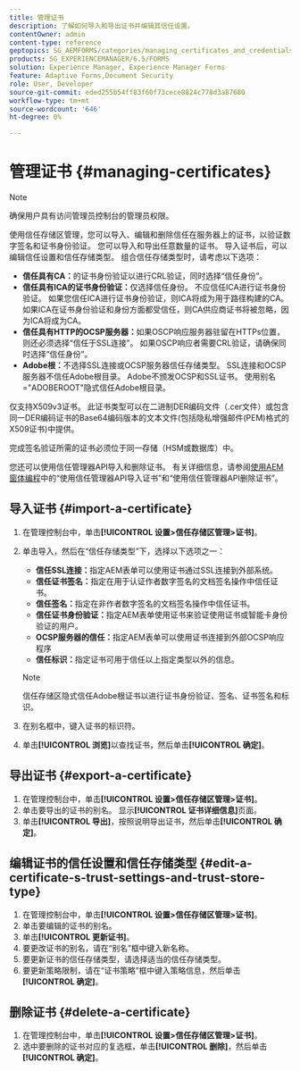```yaml
---
title: 管理证书
description: 了解如何导入和导出证书并编辑其信任设置。
contentOwner: admin
content-type: reference
geptopics: SG_AEMFORMS/categories/managing_certificates_and_credentials
products: SG_EXPERIENCEMANAGER/6.5/FORMS
solution: Experience Manager, Experience Manager Forms
feature: Adaptive Forms,Document Security
role: User, Developer
source-git-commit: eded255b54ff83f60f73cece8824c778d3a87680
workflow-type: tm+mt
source-wordcount: '646'
ht-degree: 0%

---
```


# 管理证书 {#managing-certificates}

>[!NOTE]
> 
> 确保用户具有访问管理员控制台的管理员权限。

使用信任存储区管理，您可以导入、编辑和删除信任在服务器上的证书，以验证数字签名和证书身份验证。 您可以导入和导出任意数量的证书。 导入证书后，可以编辑信任设置和信任存储类型。 组合信任存储类型时，请考虑以下选项：

* **信任具有CA：**&#x200B;的证书身份验证以进行CRL验证，同时选择“信任身份”。
* **信任具有ICA的证书身份验证：**&#x200B;仅选择信任身份。 不应信任ICA进行证书身份验证。 如果您信任ICA进行证书身份验证，则ICA将成为用于路径构建的CA。 如果ICA在证书身份验证和身份方面都受信任，则CA供应商证书将被忽略，因为ICA将成为CA。
* **信任具有HTTP的OCSP服务器：**&#x200B;如果OSCP响应服务器驻留在HTTPs位置，则还必须选择“信任于SSL连接”。 如果OSCP响应者需要CRL验证，请确保同时选择“信任身份”。
* **Adobe根：**&#x200B;不选择SSL连接或OCSP服务器信任存储类型。 SSL连接和OCSP服务器不信任Adobe根目录。 Adobe不颁发OCSP和SSL证书。 使用别名=&quot;ADOBEROOT&quot;隐式信任Adobe根目录。

仅支持X509v3证书。 此证书类型可以在二进制DER编码文件（.cer文件）或包含同一DER编码证书的Base64编码版本的文本文件(包括隐私增强邮件(PEM)格式的X509证书)中提供。

完成签名验证所需的证书必须位于同一存储（HSM或数据库）中。

您还可以使用信任管理器API导入和删除证书。 有关详细信息，请参阅[使用AEM窗体编程](https://www.adobe.com/go/learn_aemforms_programming_63)中的“使用信任管理器API导入证书”和“使用信任管理器API删除证书”。

## 导入证书 {#import-a-certificate}

1. 在管理控制台中，单击&#x200B;**[!UICONTROL 设置>信任存储区管理>证书]**。
1. 单击导入，然后在“信任存储类型”下，选择以下选项之一：

   * **信任SSL连接：**&#x200B;指定AEM表单可以使用证书通过SSL连接到外部系统。
   * **信任证书签名：**&#x200B;指定在用于认证作者数字签名的文档签名操作中信任证书。
   * **信任签名：**&#x200B;指定在非作者数字签名的文档签名操作中信任证书。
   * **信任证书身份验证：**&#x200B;指定AEM表单使用证书来验证使用证书或智能卡身份验证的用户。
   * **OCSP服务器的信任：**&#x200B;指定AEM表单可以使用证书连接到外部OCSP响应程序
   * **信任标识：**&#x200B;指定证书可用于信任以上指定类型以外的信息。

   >[!NOTE]
   >
   >信任存储区隐式信任Adobe根证书以进行证书身份验证、签名、证书签名和标识。

1. 在别名框中，键入证书的标识符。
1. 单击&#x200B;**[!UICONTROL 浏览]**&#x200B;以查找证书，然后单击&#x200B;**[!UICONTROL 确定]**。

## 导出证书 {#export-a-certificate}

1. 在管理控制台中，单击&#x200B;**[!UICONTROL 设置>信任存储区管理>证书]**。
1. 单击要导出的证书的别名。 显示&#x200B;**[!UICONTROL 证书详细信息]**&#x200B;页面。
1. 单击&#x200B;**[!UICONTROL 导出]**，按照说明导出证书，然后单击&#x200B;**[!UICONTROL 确定]**。

## 编辑证书的信任设置和信任存储类型 {#edit-a-certificate-s-trust-settings-and-trust-store-type}

1. 在管理控制台中，单击&#x200B;**[!UICONTROL 设置>信任存储区管理>证书]**。
1. 单击要编辑的证书的别名。
1. 单击&#x200B;**[!UICONTROL 更新证书]**。
1. 要更改证书的别名，请在“别名”框中键入新名称。
1. 要更新证书的信任存储类型，请选择适当的信任存储类型。
1. 要更新策略限制，请在“证书策略”框中键入策略信息，然后单击&#x200B;**[!UICONTROL 确定]**。

## 删除证书 {#delete-a-certificate}

1. 在管理控制台中，单击&#x200B;**[!UICONTROL 设置>信任存储区管理>证书]**。
1. 选中要删除的证书对应的复选框，单击&#x200B;**[!UICONTROL 删除]**，然后单击&#x200B;**[!UICONTROL 确定]**。
